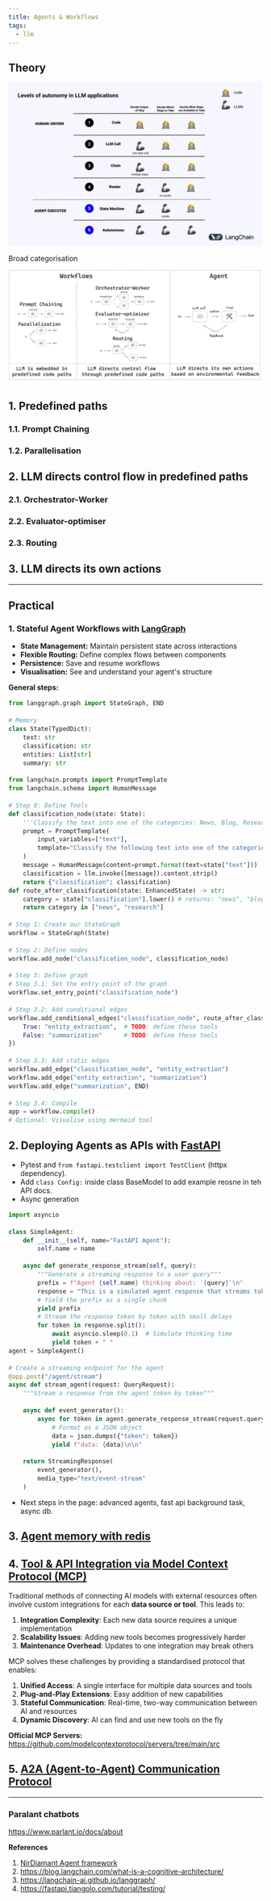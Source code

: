 ```yaml
---
title: Agents & Workflows
tags:
  - llm
---
```


## Theory 

![Autonomy levels](/img/blog/agent_autonomy_levels.png)

Broad categorisation

![Agent Workflow](/img/blog/agent_workflow.png)

## 1. Predefined paths

### 1.1. Prompt Chaining
### 1.2. Parallelisation

## 2. LLM directs control flow in predefined paths

### 2.1. Orchestrator-Worker

### 2.2. Evaluator-optimiser

### 2.3. Routing

## 3. LLM directs its own actions

---
## Practical

### 1. Stateful Agent Workflows with [LangGraph](https://github.com/NirDiamant/agents-towards-production/blob/main/tutorials/LangGraph-agent/langgraph_tutorial.ipynb)

- **State Management:** Maintain persistent state across interactions
- **Flexible Routing:** Define complex flows between components
- **Persistence:** Save and resume workflows
- **Visualisation:** See and understand your agent's structure

**General steps:**
```python
from langgraph.graph import StateGraph, END

# Memory
class State(TypedDict):
    text: str
    classification: str
    entities: List[str]
    summary: str

from langchain.prompts import PromptTemplate
from langchain.schema import HumanMessage

# Step 0: Define Tools
def classification_node(state: State):
    '''Classify the text into one of the categories: News, Blog, Research, or Other'''
    prompt = PromptTemplate(
        input_variables=["text"],
        template="Classify the following text into one of the categories: News, Blog, Research, or Other.\n\nText:{text}\n\nCategory:"
    )
    message = HumanMessage(content=prompt.format(text=state["text"]))
    classification = llm.invoke([message]).content.strip()
    return {"classification": classification}
def route_after_classification(state: EnhancedState) -> str:
    category = state["classification"].lower() # returns: "news", "blog", "research", "other"
    return category in ["news", "research"]

# Step 1: Create our StateGraph
workflow = StateGraph(State)

# Step 2: Define nodes
workflow.add_node("classification_node", classification_node)

# Step 3: Define graph
# Step 3.1: Set the entry point of the graph
workflow.set_entry_point("classification_node")

# Step 3.2: Add conditional edges
workflow.add_conditional_edges("classification_node", route_after_classification, path_map={
    True: "entity_extraction",  # TODO: define these tools
    False: "summarization"      # TODO: define these tools
})

# Step 3.3: Add static edges
workflow.add_edge("classification_node", "entity_extraction")
workflow.add_edge("entity_extraction", "summarization")
workflow.add_edge("summarization", END)

# Step 3.4: Compile
app = workflow.compile()
# Optional: Visualise using mermaid tool

```

## 2. Deploying Agents as APIs with [FastAPI](https://github.com/NirDiamant/agents-towards-production/blob/main/tutorials/fastapi-agent/fastapi-agent-tutorial.ipynb)
- Pytest and `from fastapi.testclient import TestClient` (httpx dependency).
- Add `class Config:` inside class BaseModel to add example reosne in teh API docs.
- Async generation 

```python
import asyncio

class SimpleAgent:
    def __init__(self, name="FastAPI Agent"):
        self.name = name

    async def generate_response_stream(self, query):
        """Generate a streaming response to a user query"""
        prefix = f"Agent {self.name} thinking about: '{query}'\n"
        response = "This is a simulated agent response that streams token by token."
        # Yield the prefix as a single chunk
        yield prefix 
        # Stream the response token by token with small delays
        for token in response.split():
            await asyncio.sleep(0.1)  # Simulate thinking time
            yield token + " "
agent = SimpleAgent()

# Create a streaming endpoint for the agent
@app.post("/agent/stream")
async def stream_agent(request: QueryRequest):
    """Stream a response from the agent token by token"""
    
    async def event_generator():
        async for token in agent.generate_response_stream(request.query):
            # Format as a JSON object
            data = json.dumps({"token": token})
            yield f"data: {data}\n\n"

    return StreamingResponse(
        event_generator(),
        media_type="text/event-stream"
    )
```

- Next steps in the page: advanced agents, fast api background task, async db.

## 3. [Agent memory with redis](https://github.com/NirDiamant/agents-towards-production/tree/main/tutorials/agent-memory-with-redis)

## 4. [Tool & API Integration via Model Context Protocol (MCP)](https://github.com/NirDiamant/agents-towards-production/blob/main/tutorials/agent-with-mcp/mcp-tutorial.ipynb)

Traditional methods of connecting AI models with external resources often involve custom integrations for each **data source or tool**. This leads to:

1. **Integration Complexity**: Each new data source requires a unique implementation
2. **Scalability Issues**: Adding new tools becomes progressively harder
3. **Maintenance Overhead**: Updates to one integration may break others

MCP solves these challenges by providing a standardised protocol that enables:

1. **Unified Access**: A single interface for multiple data sources and tools
2. **Plug-and-Play Extensions**: Easy addition of new capabilities
3. **Stateful Communication**: Real-time, two-way communication between AI and resources
4. **Dynamic Discovery**: AI can find and use new tools on the fly

**Official MCP Servers:** https://github.com/modelcontextprotocol/servers/tree/main/src

## 5. [A2A (Agent-to-Agent) Communication Protocol](https://github.com/NirDiamant/agents-towards-production/blob/main/tutorials/a2a/a2a_tutorial.ipynb)


---

### Paralant chatbots

https://www.parlant.io/docs/about



**References**
1. [NirDiamant Agent framework](https://github.com/NirDiamant/agents-towards-production/tree/main?tab=readme-ov-file#-agent-frameworks)
2. https://blog.langchain.com/what-is-a-cognitive-architecture/
3. https://langchain-ai.github.io/langgraph/
4. https://fastapi.tiangolo.com/tutorial/testing/